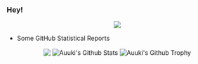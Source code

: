  ### Hey!

<td>
<p align="center">
    <a href="https://open.spotify.com/user/0zveql3ijdtupwyyxl3awwufk">
    <img src="https://novatorem-three-sooty.vercel.app/api/spotify"/>
    </a>
</p>
</td>

* Some GitHub Statistical Reports
<p align="center">
<img align="center" src="https://github-readme-stats.vercel.app/api/top-langs/?username=AwesomeAuuki&hide_langs_below=1&theme=default&line_height=27&layout=compact"/>
<img align="center" src="https://github-readme-stats.vercel.app/api?username=AwesomeAuuki&show_icons=true&count_private=true&include_all_commits=true&line_height=21" alt="Auuki's Github Stats"/>
<img align="center" src="https://github-profile-trophy.vercel.app/?username=AwesomeAuuki&column=7" alt="Auuki's Github Trophy"/>
</p>    
